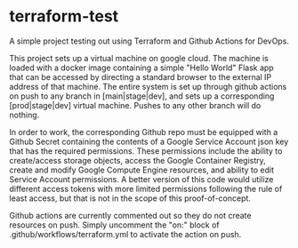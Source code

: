 # terraform-test
A simple project testing out using Terraform and Github Actions for DevOps.

This project sets up a virtual machine on google cloud. The machine is loaded with a docker image containing a simple "Hello World" Flask app that can be accessed by directing a standard browser to the external IP address of that machine. The entire system is set up through github actions on push to any branch in [main|stage|dev], and sets up a corresponding [prod|stage|dev] virtual machine. Pushes to any other branch will do nothing.

In order to work, the corresponding Github repo must be equipped with a Github Secret containing the contents of a Google Service Account json key that has the required permissions. These permissions include the ability to create/access storage objects, access the Google Container Registry, create and modify Google Compute Engine resources, and ability to edit Service Account permissions. A better version of this code would utilize different access tokens with more limited permissions following the rule of least access, but that is not in the scope of this proof-of-concept.

Github actions are currently commented out so they do not create resources on push. Simply uncomment the "on:" block of .github/workflows/terraform.yml to activate the action on push.